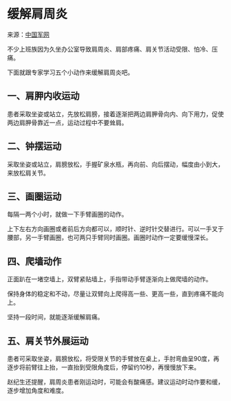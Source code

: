 # 缓解肩周炎

来源：[中国军网](http://www.81.cn/zghjy/2015-10/20/content_6731603.htm)

不少上班族因为久坐办公室导致肩周炎、肩部疼痛、肩关节活动受限、怕冷、压痛。

下面就跟专家学习五个小动作来缓解肩周炎吧。



## 一、肩胛内收运动

患者采取坐姿或站立，先放松肩膀，接着逐渐把两边肩胛骨向内、向下用力，促使两边肩胛骨靠近一点，运动过程中不要耸肩。



## 二、钟摆运动

采取坐姿或站立，肩膀放松，手握矿泉水瓶，再向前、向后摆动，幅度由小到大，来放松肩关节。



## 三、画圈运动

每隔一两个小时，就做一下手臂画圈的动作。

上下左右方向画圈或者前后方向都可以，顺时针、逆时针交替进行。可以一手叉于腰部，另一手臂画圈，也可两只手臂同时画圈。画圈时动作一定要缓慢深长。



## 四、爬墙动作

正面趴在一堵空墙上，双臂紧贴墙上，手指带动手臂逐渐向上做爬墙的动作。

保持身体的稳定和不动，尽量让双臂向上爬得高一些、更高一些，直到疼痛不能向上。

坚持一段时间，就能逐渐缓解肩痛。



## 五、肩关节外展运动

患者可采取坐姿，肩膀放松，将受限关节的手臂放在桌上，手肘弯曲呈90度，再逐步将前臂往上抬，一直抬到受限角度后，停留约10秒，再慢慢放下来。

赵纪生还提醒，肩周炎患者刚运动时，可能会有酸痛感。建议运动时动作要和缓，逐步增加角度和难度。


